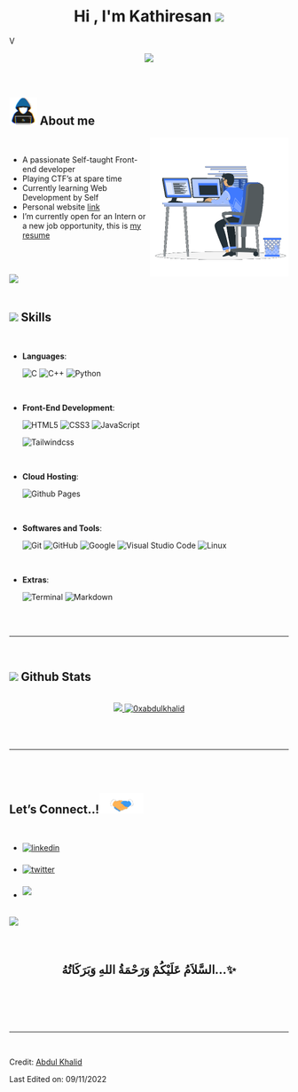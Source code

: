   <h1 align="center"><b>Hi , I'm Kathiresan </b><img src="https://media.giphy.com/media/hvRJCLFzcasrR4ia7z/giphy.gif" width="35"></h1>
<!--  -->V
<p align="center">
  <a href="https://github.com/DenverCoder1/readme-typing-svg"><img src="https://readme-typing-svg.herokuapp.com?font=Time+New+Roman&amp;color=cyan&amp;size=25&amp;center=true&amp;vCenter=true&amp;width=600&amp;height=100&amp;lines=Assalamu+O+Alaikum+Warahmatullah..♥++;Self-taught+Front-End+Developer,;Computer+Science+Student,;CTF+Newbie,;Active+Learner/Researcher,;Love+to+learn+new+stuffs..<3"></a>
</p>
<br>
<h2 id="-about-me"><picture><img src="https://github.com/0xAbdulKhalid/0xAbdulKhalid/raw/main/assets/mdImages/about_me.gif" width="50px"></picture> <strong>About me</strong></h2>
<p><picture> <img align="right" src="https://github.com/0xAbdulKhalid/0xAbdulKhalid/raw/main/assets/mdImages/Right_Side.gif" width="250px"></picture></p>
<br>
<ul>
<li>A passionate Self-taught Front-end developer</li>
<li>Playing CTF’s at spare time</li>
<li>Currently learning Web Development by Self</li>
<li>Personal website <a href="https://www.0xabdulkhalid.ml">link</a></li>
<li>I’m currently open for an Intern or a new job opportunity, this is <a href="https://read.cv/0xabdulkhalid">my resume</a></li>
</ul>
<p><br><br></p>
<p><img src="https://user-images.githubusercontent.com/73097560/115834477-dbab4500-a447-11eb-908a-139a6edaec5c.gif"><br><br></p>
<h2 id="-skills"><img src="https://media2.giphy.com/media/QssGEmpkyEOhBCb7e1/giphy.gif?cid=ecf05e47a0n3gi1bfqntqmob8g9aid1oyj2wr3ds3mg700bl&amp;rid=giphy.gif" width="25"><b> Skills</b></h2>
<br>
<p align="center">
</p><ul>
<li>
<p><strong>Languages</strong>:</p>
<p><img src="https://img.shields.io/badge/C%20-%232370ED.svg?style=for-the-badge&amp;logo=c&amp;logoColor=white" alt="C">
<img src="https://img.shields.io/badge/C++%20-%2300599C.svg?style=for-the-badge&amp;logo=c%2B%2B&amp;logoColor=white" alt="C++">
<img src="https://img.shields.io/badge/Python%20-%2314354C.svg?style=for-the-badge&amp;logo=python&amp;logoColor=white" alt="Python"></p>
</li>
</ul>
<br>   
<ul>
<li>
<p><strong>Front-End Development</strong>:</p>
<p><img src="https://img.shields.io/badge/HTML5%20-%23E34F26.svg?style=for-the-badge&amp;logo=html5&amp;logoColor=white" alt="HTML5">
<img src="https://img.shields.io/badge/CSS%20-%231572B6.svg?style=for-the-badge&amp;logo=css3&amp;logoColor=white" alt="CSS3">
<img src="https://img.shields.io/badge/JavaScript%20-%23F7DF1E.svg?style=for-the-badge&amp;logo=javascript&amp;logoColor=black" alt="JavaScript"></p>
<img src="https://img.shields.io/badge/TailwindCss%20-%23F7DF1E.svg?style=for-the-badge&amp;logo=TailwindCss&amp;logoColor=skyblue" alt="Tailwindcss"></p>
</li>
</ul>
<br>
<ul>
<li>
<p><strong>Cloud Hosting</strong>:</p>
<p><img src="https://img.shields.io/badge/GitHub%20Pages-%23327FC7.svg?style=for-the-badge&amp;logo=github&amp;logoColor=white" alt="Github Pages"></p>
</li>
</ul>
<br>
<ul>
<li>
<p><strong>Softwares and Tools</strong>:</p>
<p><img src="https://img.shields.io/badge/git-%23F05033.svg?style=for-the-badge&amp;logo=git&amp;logoColor=white" alt="Git">
<img src="https://img.shields.io/badge/github-%23121011.svg?style=for-the-badge&amp;logo=github&amp;logoColor=white" alt="GitHub">
<img src="https://img.shields.io/badge/google-%234285F4.svg?style=for-the-badge&amp;logo=google&amp;logoColor=white" alt="Google">
<img src="https://img.shields.io/badge/Visual%20Studio%20Code-0078d7.svg?style=for-the-badge&amp;logo=visual-studio-code&amp;logoColor=white" alt="Visual Studio Code">
<img src="https://img.shields.io/badge/Linux-FCC624?style=for-the-badge&amp;logo=linux&amp;logoColor=black" alt="Linux"></p>
</li>
</ul>
<br>
<ul>
<li>
<p><strong>Extras</strong>:</p>
<p><img src="https://img.shields.io/badge/Terminal-%23054020?style=for-the-badge&amp;logo=gnu-bash&amp;logoColor=white" alt="Terminal">
<img src="https://img.shields.io/badge/markdown-%23000000.svg?style=for-the-badge&amp;logo=markdown&amp;logoColor=white" alt="Markdown"></p>
</li>
</ul>
<p></p>
<br>
<br>
<hr>
<br>
<h2 id="-github-stats"><img src="https://media.giphy.com/media/iY8CRBdQXODJSCERIr/giphy.gif" width="35"><b> Github Stats </b></h2>
<br>
<div align="center">
<a href="https://github.com/0xabdulkhalid/">
  <img src="https://github-readme-stats.vercel.app/api?username=0xabdulkhalid&amp;include_all_commits=true&amp;count_private=true&amp;show_icons=true&amp;line_height=20&amp;title_color=7A7ADB&amp;icon_color=2234AE&amp;text_color=D3D3D3&amp;bg_color=0,000000,130F40" width="450">
  <img src="https://github-readme-stats.vercel.app/api/top-langs?username=0xabdulkhalid&amp;show_icons=true&amp;locale=en&amp;layout=compact&amp;line_height=20&amp;title_color=7A7ADB&amp;icon_color=2234AE&amp;text_color=D3D3D3&amp;bg_color=0,000000,130F40" width="375" alt="0xabdulkhalid">
</a>
</div>
<br>
<br>
<br>
<hr>
<br>
<br>
<h2 id="-lets-connect"><b> Let’s Connect..!</b><img src="https://github.com/0xAbdulKhalid/0xAbdulKhalid/raw/main/assets/mdImages/handshake.gif" width="80"></h2>
<br>
<div align="left">
<ul>
<li>
<a href="https://linkedin.com/in/0xabdulkhalid" target="_blank">
<img src="https://img.shields.io/badge/linkedin:  0xabdulkhalid-%2300acee.svg?color=405DE6&amp;style=for-the-badge&amp;logo=linkedin&amp;logoColor=white" alt="linkedin" style="margin-bottom: 5px;">
</a>
</li>
<br>
<li>
<a href="https://twitter.com/0xabdulkhalid" target="_blank">
<img src="https://img.shields.io/badge/twitter:  0xabdulkhalid-%2300acee.svg?color=1DA1F2&amp;style=for-the-badge&amp;logo=twitter&amp;logoColor=white" alt="twitter" style="margin-bottom: 5px;">
</a>
</li>
<br>
<li>
<a href="mailto:0xabdulkhalid@gmail.com" target="_blank">
<img src="https://img.shields.io/badge/gmail:  0xabdulkhalid-%23EA4335.svg?style=for-the-badge&amp;logo=gmail&amp;logoColor=white" t="mail" style="margin-bottom: 5px;">
</a>
</li>
</ul>
</div>
<br>
<img src="https://user-images.githubusercontent.com/73097560/115834477-dbab4500-a447-11eb-908a-139a6edaec5c.gif">
<br>
<br>
<br>
<div align="center">
<h2 id="السَّلاَمُ-عَلَيْكُمْ-وَرَحْمَةُ-اللهِ-وَبَرَكَاتُهُ"><b>السَّلاَمُ عَلَيْكُمْ وَرَحْمَةُ اللهِ وَبَرَكَاتُهُ…✨</b></h2>
</div>
<br>
<br>
<br>
<br>
<hr>
<br>
<p>Credit: <a href="https://github.com/0xabdulkhalid">Abdul Khalid</a></p>
<p>Last Edited on: 09/11/2022</p> 
